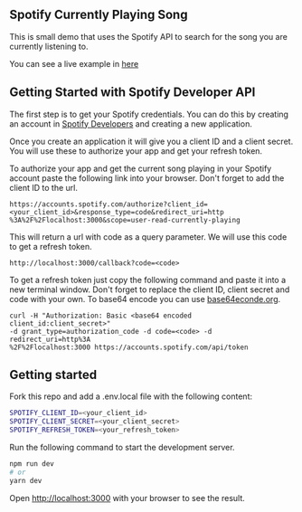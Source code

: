 

## Spotify Currently Playing Song

This is small demo that uses the Spotify API to search for the song you are currently listening to.

You can see a live example in [here](https://spotify-currently-playing-blue.vercel.app/)

## Getting Started with Spotify Developer API

The first step is to get your Spotify credentials. You can do this by creating an account in [Spotify Developers](https://developer.spotify.com/dashboard/applications) and creating a new application.

Once you create an application it will give you a client ID and a client secret. You will use these to authorize your app and get your refresh token.

To authorize your app and get the current song playing in your Spotify account paste the following link into your browser. Don't forget to add the client ID to the url.

```
https://accounts.spotify.com/authorize?client_id=<your_client_id>&response_type=code&redirect_uri=http
%3A%2F%2Flocalhost:3000&scope=user-read-currently-playing
```

This will return a url with code as a query parameter. We will use this code to get a refresh token.

```
http://localhost:3000/callback?code=<code>
```

To get a refresh token just copy the following command and paste it into a new terminal window. Don't forget to replace the client ID, client secret and code with your own. To base64 encode you can use [base64econde.org](https://www.base64encode.org/).

```
curl -H "Authorization: Basic <base64 encoded client_id:client_secret>"
-d grant_type=authorization_code -d code=<code> -d redirect_uri=http%3A
%2F%2Flocalhost:3000 https://accounts.spotify.com/api/token
```

## Getting started

Fork this repo and add a .env.local file with the following content:

```bash
SPOTIFY_CLIENT_ID=<your_client_id>
SPOTIFY_CLIENT_SECRET=<your_client_secret>
SPOTIFY_REFRESH_TOKEN=<your_refresh_token>
```

Run the following command to start the development server.

```bash
npm run dev
# or
yarn dev
```

Open [http://localhost:3000](http://localhost:3000) with your browser to see the result.
